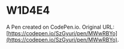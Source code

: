 # W1D4E4

A Pen created on CodePen.io. Original URL: [https://codepen.io/SzGyuri/pen/MWwRBYo](https://codepen.io/SzGyuri/pen/MWwRBYo).


